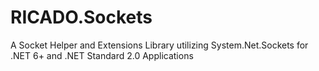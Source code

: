 # RICADO.Sockets
A Socket Helper and Extensions Library utilizing System.Net.Sockets for .NET 6+ and .NET Standard 2.0 Applications

